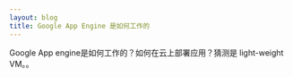```yaml
---
layout: blog
title: Google App Engine 是如何工作的
---
```


Google App engine是如何工作的？如何在云上部署应用？猜测是 light-weight VM。。


